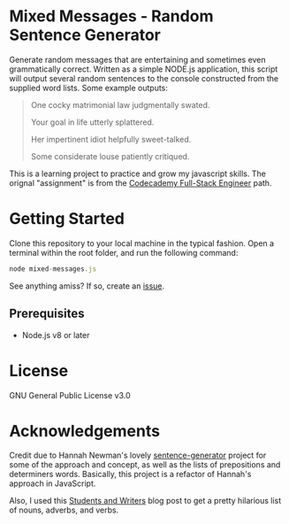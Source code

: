 # Mixed Messages - Random Sentence Generator
Generate random messages that are entertaining and sometimes even grammatically correct. Written as a simple
NODE.js application, this script will output several random sentences to the console constructed from the supplied 
word lists. Some example outputs:

> One cocky matrimonial law judgmentally swated.
>
> Your goal in life utterly splattered.
>
> Her impertinent idiot helpfully sweet-talked.
>
> Some considerate louse patiently critiqued.

This is a learning project to practice and grow my javascript skills. The orignal "assignment"
is from the [Codecademy Full-Stack Engineer](https://www.codecademy.com/learn/paths/full-stack-engineer-career-path) path. 

# Getting Started
Clone this repository to your local machine in the typical fashion. Open a terminal within the root 
folder, and run the following command:

```javascript
node mixed-messages.js
```

See anything amiss? If so, create an [issue](https://github.com/frank-engel-usgs/mixed-messages/issues/new).

## Prerequisites 
* Node.js v8 or later

# License
GNU General Public License v3.0

# Acknowledgements
Credit due to Hannah Newman's lovely [sentence-generator](https://github.com/mistralnewman/sentence-generator) project for
some of the approach and concept, as well as the lists of prepositions and determiners words. Basically, this project is a refactor of Hannah's approach in JavaScript. 

Also, I used this [Students and Writers](https://www.studentandwriter.com/2018/02/09/funny-mad-libs-word-lists-adjectives-nouns-and-verbs-2/) blog post to get a pretty hilarious list of nouns, adverbs, and verbs. 